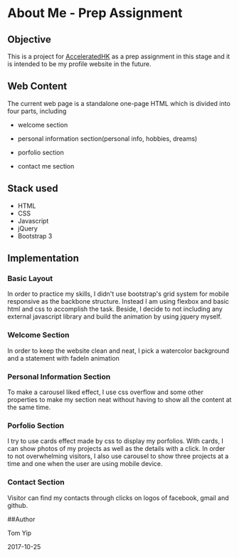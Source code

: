 # About Me  - Prep Assignment

## Objective
This is a project for [AcceleratedHK](https://www.acceleratedhk.com/) as a prep assignment in this stage and it is intended to be my profile website in the future.

## Web Content
The current web page is a standalone one-page HTML which is divided into four parts, including 

* welcome section

* personal information section(personal info, hobbies, dreams)

* porfolio section

* contact me section

## Stack used
 
 * HTML
 * CSS
 * Javascript
 * jQuery
 * Bootstrap 3

## Implementation
 
### Basic Layout

In order to practice my skills, I didn't use bootstrap's grid system for mobile responsive as the backbone structure. Instead I am using flexbox and basic html and css to accomplish the task. Beside, I decide to not including any external javascript library and build the animation by using jquery myself. 

### Welcome Section

In order to keep the website clean and neat, I pick a watercolor background and a statement with fadeIn animation

### Personal Information Section

To make a carousel liked effect, I use css overflow and some other properties to make my section neat without having to show all the content at the same time.

### Porfolio Section

I try to use cards effect made by css to display my porfolios. With cards, I can show photos of my projects as well as the details with a click. In order to not overwhelming visitors, I also use carousel to show three projects at a time and one when the user are using mobile device.

### Contact Section

Visitor can find my contacts through clicks on logos of facebook, gmail and github. 

##Author
 
Tom Yip

2017-10-25

